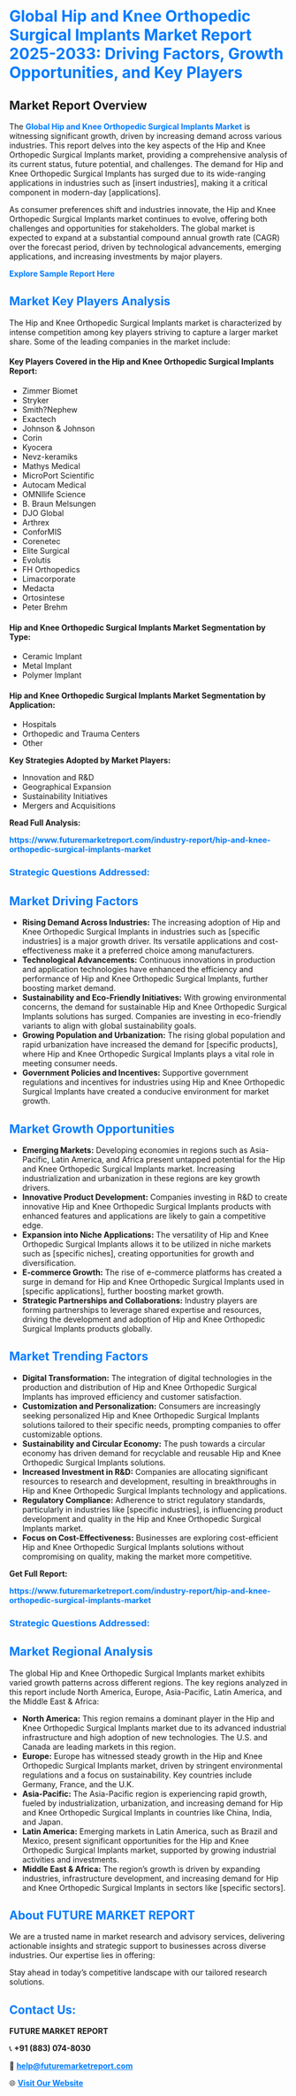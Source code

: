 <h1 style="color: #007BFF;">Global Hip and Knee Orthopedic Surgical Implants Market Report 2025-2033: Driving Factors, Growth Opportunities, and Key Players</h1>

<section id="overview">
<h2>Market Report Overview</h2>
<p>The <a href="https://www.futuremarketreport.com/industry-report/hip-and-knee-orthopedic-surgical-implants-market" style="color: #007BFF; text-decoration: none;"><strong>Global Hip and Knee Orthopedic Surgical Implants Market</strong></a> is witnessing significant growth, driven by increasing demand across various industries. This report delves into the key aspects of the Hip and Knee Orthopedic Surgical Implants market, providing a comprehensive analysis of its current status, future potential, and challenges. The demand for Hip and Knee Orthopedic Surgical Implants has surged due to its wide-ranging applications in industries such as [insert industries], making it a critical component in modern-day [applications].</p>
<p>As consumer preferences shift and industries innovate, the Hip and Knee Orthopedic Surgical Implants market continues to evolve, offering both challenges and opportunities for stakeholders. The global market is expected to expand at a substantial compound annual growth rate (CAGR) over the forecast period, driven by technological advancements, emerging applications, and increasing investments by major players.</p>
</section>

<section id="overview">
<p><a href="https://www.futuremarketreport.com/request-sample/reportId=51887" style="color: #007BFF; text-decoration: none;"><strong>Explore Sample Report Here</strong></a></p>
</section>

<section id="key-players">
<h2 style="color: #007BFF;">Market Key Players Analysis</h2>
<p>The Hip and Knee Orthopedic Surgical Implants market is characterized by intense competition among key players striving to capture a larger market share. Some of the leading companies in the market include:</p>
<h4>Key Players Covered in the Hip and Knee Orthopedic Surgical Implants Report:</h4>
<ul><li>Zimmer Biomet</li><li>Stryker</li><li>Smith?Nephew</li><li>Exactech</li><li>Johnson &amp; Johnson</li><li>Corin</li><li>Kyocera</li><li>Nevz-keramiks</li><li>Mathys Medical</li><li>MicroPort Scientific</li><li>Autocam Medical</li><li>OMNIlife Science</li><li>B. Braun Melsungen</li><li>DJO Global</li><li>Arthrex</li><li>ConforMIS</li><li>Corenetec</li><li>Elite Surgical</li><li>Evolutis</li><li>FH Orthopedics</li><li>Limacorporate</li><li>Medacta</li><li>Ortosintese</li><li>Peter Brehm</li></ul>
<h4>Hip and Knee Orthopedic Surgical Implants Market Segmentation by Type:</h4>
<ul><li>Ceramic Implant</li><li>Metal Implant</li><li>Polymer Implant</li></ul>

<h4>Hip and Knee Orthopedic Surgical Implants Market Segmentation by Application:</h4>
<ul><li>Hospitals</li><li>Orthopedic and Trauma Centers</li><li>Other</li></ul>
<p><strong>Key Strategies Adopted by Market Players:</strong></p>
<ul>
<li>Innovation and R&D</li>
<li>Geographical Expansion</li>
<li>Sustainability Initiatives</li>
<li>Mergers and Acquisitions</li>
</ul>
</section>

<section>
<p><strong>Read Full Analysis: </strong></p><a href="https://www.futuremarketreport.com/industry-report/hip-and-knee-orthopedic-surgical-implants-market" style="color: #007BFF; text-decoration: none;"><strong>https://www.futuremarketreport.com/industry-report/hip-and-knee-orthopedic-surgical-implants-market</strong></a>
<h3 style="color: #007BFF;">Strategic Questions Addressed:</h3>
</section>

<section id="driving-factors">
<h2 style="color: #007BFF;">Market Driving Factors</h2>
<ul>
<li><strong>Rising Demand Across Industries:</strong> The increasing adoption of Hip and Knee Orthopedic Surgical Implants in industries such as [specific industries] is a major growth driver. Its versatile applications and cost-effectiveness make it a preferred choice among manufacturers.</li>
<li><strong>Technological Advancements:</strong> Continuous innovations in production and application technologies have enhanced the efficiency and performance of Hip and Knee Orthopedic Surgical Implants, further boosting market demand.</li>
<li><strong>Sustainability and Eco-Friendly Initiatives:</strong> With growing environmental concerns, the demand for sustainable Hip and Knee Orthopedic Surgical Implants solutions has surged. Companies are investing in eco-friendly variants to align with global sustainability goals.</li>
<li><strong>Growing Population and Urbanization:</strong> The rising global population and rapid urbanization have increased the demand for [specific products], where Hip and Knee Orthopedic Surgical Implants plays a vital role in meeting consumer needs.</li>
<li><strong>Government Policies and Incentives:</strong> Supportive government regulations and incentives for industries using Hip and Knee Orthopedic Surgical Implants have created a conducive environment for market growth.</li>
</ul>
</section>

<section id="growth-opportunities">
<h2 style="color: #007BFF;">Market Growth Opportunities</h2>
<ul>
<li><strong>Emerging Markets:</strong> Developing economies in regions such as Asia-Pacific, Latin America, and Africa present untapped potential for the Hip and Knee Orthopedic Surgical Implants market. Increasing industrialization and urbanization in these regions are key growth drivers.</li>
<li><strong>Innovative Product Development:</strong> Companies investing in R&D to create innovative Hip and Knee Orthopedic Surgical Implants products with enhanced features and applications are likely to gain a competitive edge.</li>
<li><strong>Expansion into Niche Applications:</strong> The versatility of Hip and Knee Orthopedic Surgical Implants allows it to be utilized in niche markets such as [specific niches], creating opportunities for growth and diversification.</li>
<li><strong>E-commerce Growth:</strong> The rise of e-commerce platforms has created a surge in demand for Hip and Knee Orthopedic Surgical Implants used in [specific applications], further boosting market growth.</li>
<li><strong>Strategic Partnerships and Collaborations:</strong> Industry players are forming partnerships to leverage shared expertise and resources, driving the development and adoption of Hip and Knee Orthopedic Surgical Implants products globally.</li>
</ul>
</section>

<section id="trending-factors">
<h2 style="color: #007BFF;">Market Trending Factors</h2>
<ul>
<li><strong>Digital Transformation:</strong> The integration of digital technologies in the production and distribution of Hip and Knee Orthopedic Surgical Implants has improved efficiency and customer satisfaction.</li>
<li><strong>Customization and Personalization:</strong> Consumers are increasingly seeking personalized Hip and Knee Orthopedic Surgical Implants solutions tailored to their specific needs, prompting companies to offer customizable options.</li>
<li><strong>Sustainability and Circular Economy:</strong> The push towards a circular economy has driven demand for recyclable and reusable Hip and Knee Orthopedic Surgical Implants solutions.</li>
<li><strong>Increased Investment in R&D:</strong> Companies are allocating significant resources to research and development, resulting in breakthroughs in Hip and Knee Orthopedic Surgical Implants technology and applications.</li>
<li><strong>Regulatory Compliance:</strong> Adherence to strict regulatory standards, particularly in industries like [specific industries], is influencing product development and quality in the Hip and Knee Orthopedic Surgical Implants market.</li>
<li><strong>Focus on Cost-Effectiveness:</strong> Businesses are exploring cost-efficient Hip and Knee Orthopedic Surgical Implants solutions without compromising on quality, making the market more competitive.</li>
</ul>
</section>

<section>
<p><strong>Get Full Report: </strong></p><a href="https://www.futuremarketreport.com/industry-report/hip-and-knee-orthopedic-surgical-implants-market" style="color: #007BFF; text-decoration: none;"><strong>https://www.futuremarketreport.com/industry-report/hip-and-knee-orthopedic-surgical-implants-market</strong></a>
<h3 style="color: #007BFF;">Strategic Questions Addressed:</h3>
</section>


<section id="regional-analysis">
<h2 style="color: #007BFF;">Market Regional Analysis</h2>
<p>The global Hip and Knee Orthopedic Surgical Implants market exhibits varied growth patterns across different regions. The key regions analyzed in this report include North America, Europe, Asia-Pacific, Latin America, and the Middle East & Africa:</p>
<ul>
<li><strong>North America:</strong> This region remains a dominant player in the Hip and Knee Orthopedic Surgical Implants market due to its advanced industrial infrastructure and high adoption of new technologies. The U.S. and Canada are leading markets in this region.</li>
<li><strong>Europe:</strong> Europe has witnessed steady growth in the Hip and Knee Orthopedic Surgical Implants market, driven by stringent environmental regulations and a focus on sustainability. Key countries include Germany, France, and the U.K.</li>
<li><strong>Asia-Pacific:</strong> The Asia-Pacific region is experiencing rapid growth, fueled by industrialization, urbanization, and increasing demand for Hip and Knee Orthopedic Surgical Implants in countries like China, India, and Japan.</li>
<li><strong>Latin America:</strong> Emerging markets in Latin America, such as Brazil and Mexico, present significant opportunities for the Hip and Knee Orthopedic Surgical Implants market, supported by growing industrial activities and investments.</li>
<li><strong>Middle East & Africa:</strong> The region’s growth is driven by expanding industries, infrastructure development, and increasing demand for Hip and Knee Orthopedic Surgical Implants in sectors like [specific sectors].</li>
</ul>
</section>

<footer>
<h2 style="color: #007BFF;">About FUTURE MARKET REPORT</h2>
<p>We are a trusted name in market research and advisory services, delivering actionable insights and strategic support to businesses across diverse industries. Our expertise lies in offering:</p>

<p>Stay ahead in today’s competitive landscape with our tailored research solutions.</p>

<h2 style="color: #007BFF;">Contact Us:</h2>
<p><strong>FUTURE MARKET REPORT</strong></p>
<p>📞 <strong>+91 (883) 074-8030</strong></p>
<p>📧 <strong><a href="mailto:help@futuremarketreport.com" style="color: #007BFF;">help@futuremarketreport.com</a></strong></p>
<p>🌐 <strong><a href="https://www.futuremarketreport.com/" style="color: #007BFF;">Visit Our Website</a></strong></p>
</footer>